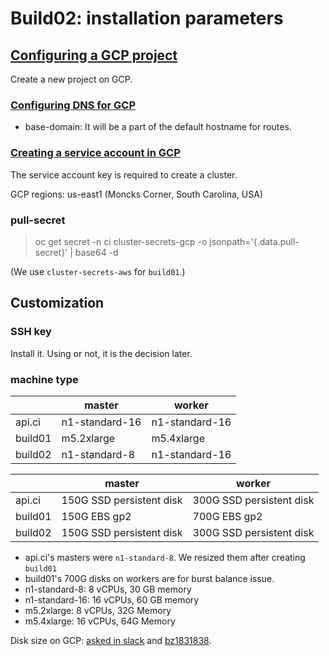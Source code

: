 # Build02: installation parameters

## [Configuring a GCP project](https://docs.openshift.com/container-platform/4.4/installing/installing_gcp/installing-gcp-account.html)

Create a new project on GCP.

### [Configuring DNS for GCP](https://docs.openshift.com/container-platform/4.4/installing/installing_gcp/installing-gcp-account.html#installation-gcp-dns_installing-gcp-account)

* base-domain: It will be a part of the default hostname for routes.

### [Creating a service account in GCP](https://docs.openshift.com/container-platform/4.4/installing/installing_gcp/installing-gcp-account.html#installation-gcp-service-account_installing-gcp-account)

The service account key is required to create a cluster.

GCP regions: us-east1 (Moncks Corner, South Carolina, USA)

### pull-secret

> oc get secret -n ci cluster-secrets-gcp  -o jsonpath='{.data.pull-secret}' | base64 -d

(We use `cluster-secrets-aws` for `build01`.)

## Customization

### SSH key

Install it. Using or not, it is the decision later.

### machine type

|         | master         | worker         |
|---------|----------------|----------------|
| api.ci  | n1-standard-16 | n1-standard-16 |
| build01 | m5.2xlarge     | m5.4xlarge     |
| build02 | n1-standard-8  | n1-standard-16 |


|         | master                   | worker                   |
|---------|--------------------------|--------------------------|
| api.ci  | 150G SSD persistent disk | 300G SSD persistent disk |
| build01 | 150G EBS gp2             | 700G EBS gp2             |
| build02 | 150G SSD persistent disk | 300G SSD persistent disk |


* api.ci's masters were `n1-standard-8`. We resized them after creating `build01`
* build01's 700G disks on workers are for burst balance issue.
* n1-standard-8: 8 vCPUs, 30 GB memory
* n1-standard-16: 16 vCPUs, 60 GB memory
* m5.2xlarge: 8 vCPUs, 32G Memory
* m5.4xlarge: 16 vCPUs, 64G Memory

Disk size on GCP: [asked in slack](https://coreos.slack.com/archives/C68TNFWA2/p1588701464413000) and [bz1831838](https://bugzilla.redhat.com/show_bug.cgi?id=1831838).
